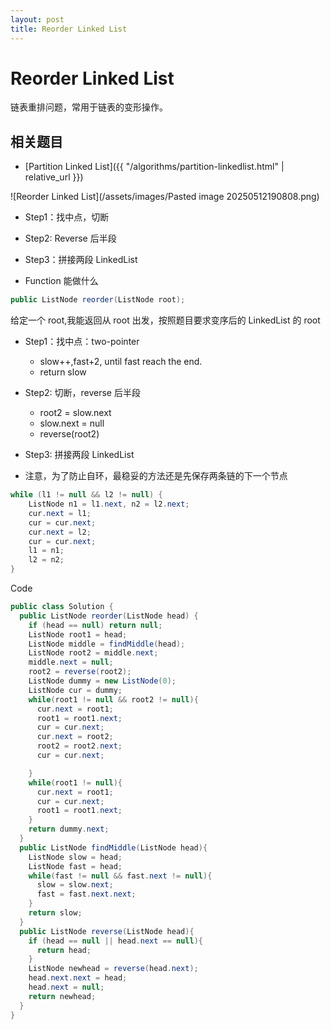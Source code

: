 ```yaml
---
layout: post
title: Reorder Linked List
---
```


# Reorder Linked List

链表重排问题，常用于链表的变形操作。

## 相关题目

- [Partition Linked List]({{ "/algorithms/partition-linkedlist.html" | relative_url }})

![Reorder Linked List](/assets/images/Pasted image 20250512190808.png)

- Step1：找中点，切断
- Step2: Reverse 后半段
- Step3：拼接两段 LinkedList

- Function 能做什么

```java
public ListNode reorder(ListNode root);
```

给定一个 root,我能返回从 root 出发，按照题目要求变序后的 LinkedList 的 root

- Step1：找中点：two-pointer
  - slow++,fast+2, until fast reach the end.
  - return slow
- Step2: 切断，reverse 后半段
  - root2 = slow.next
  - slow.next = null
  - reverse(root2)
- Step3: 拼接两段 LinkedList

- 注意，为了防止自环，最稳妥的方法还是先保存两条链的下一个节点

```java
while (l1 != null && l2 != null) {
    ListNode n1 = l1.next, n2 = l2.next;
    cur.next = l1;
    cur = cur.next;
    cur.next = l2;
    cur = cur.next;
    l1 = n1;
    l2 = n2;
}
```

Code

```java
public class Solution {
  public ListNode reorder(ListNode head) {
    if (head == null) return null;
    ListNode root1 = head;
    ListNode middle = findMiddle(head);
    ListNode root2 = middle.next;
    middle.next = null;
    root2 = reverse(root2);
    ListNode dummy = new ListNode(0);
    ListNode cur = dummy;
    while(root1 != null && root2 != null){
      cur.next = root1;
      root1 = root1.next;
      cur = cur.next;
      cur.next = root2;
      root2 = root2.next;
      cur = cur.next;

    }
    while(root1 != null){
      cur.next = root1;
      cur = cur.next;
      root1 = root1.next;
    }
    return dummy.next;
  }
  public ListNode findMiddle(ListNode head){
    ListNode slow = head;
    ListNode fast = head;
    while(fast != null && fast.next != null){
      slow = slow.next;
      fast = fast.next.next;
    }
    return slow;
  }
  public ListNode reverse(ListNode head){
    if (head == null || head.next == null){
      return head;
    }
    ListNode newhead = reverse(head.next);
    head.next.next = head;
    head.next = null;
    return newhead;
  }
}
```
